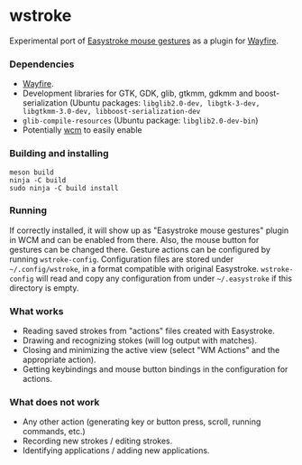 # wstroke

Experimental port of [Easystroke mouse gestures](https://github.com/thjaeger/easystroke) as a plugin for [Wayfire](https://github.com/WayfireWM/wayfire).

### Dependencies

 - [Wayfire](https://github.com/WayfireWM/wayfire).
 - Development libraries for GTK, GDK, glib, gtkmm, gdkmm and boost-serialization (Ubuntu packages: `libglib2.0-dev, libgtk-3-dev, libgtkmm-3.0-dev, libboost-serialization-dev`
 - `glib-compile-resources` (Ubuntu package: `libglib2.0-dev-bin`)
 - Potentially [wcm](https://github.com/WayfireWM/wcm) to easily enable

### Building and installing

```
meson build
ninja -C build
sudo ninja -C build install
```

### Running

If correctly installed, it will show up as "Easystroke mouse gestures" plugin in WCM and can be enabled from there. Also, the mouse button for gestures can be changed there. Gesture actions can be configured by running `wstroke-config`. Configuration files are stored under `~/.config/wstroke`, in a format compatible with original Easystroke. `wstroke-config` will read and copy any configuration from under `~/.easystroke` if this directory is empty.


### What works

 - Reading saved strokes from "actions" files created with Easystroke.
 - Drawing and recognizing stokes (will log output with matches).
 - Closing and minimizing the active view (select "WM Actions" and the appropriate action).
 - Getting keybindings and mouse button bindings in the configuration for actions.
 
### What does not work

 - Any other action (generating key or button press, scroll, running commands, etc.)
 - Recording new strokes / editing strokes.
 - Identifying applications / adding new applications.
